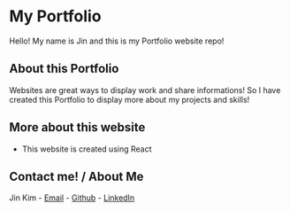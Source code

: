# My Portfolio

Hello! My name is Jin and this is my Portfolio website repo!

## About this Portfolio

Websites are great ways to display work and share informations!
So I have created this Portfolio to display more about my projects and skills!

## More about this website
- This website is created using React

## Contact me! / About Me
Jin Kim - <a href="mailto:na02093@gmail.com">Email</a> - [Github](https://github.com/kimjin-012) - [LinkedIn](https://www.linkedin.com/in/jin-kim-code/)
